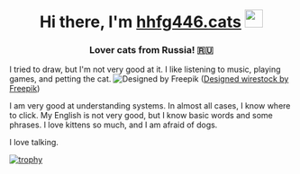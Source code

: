 <h1 align="center">Hi there, I'm <a href="https://spacehey.com/neweraissoon" target="_blank">hhfg446.cats</a> 
<img src="https://github.com/blackcater/blackcater/raw/main/images/Hi.gif" height="32"/></h1>
<h3 align="center">Lover cats from Russia! 🇷🇺</h3>

I tried to draw, but I'm not very good at it. I like listening to music, playing games, and petting the cat.  ![Designed by Freepik](https://github.com/hhfg446-cats/hhfg446-cats/assets/171927204/f759512f-9d16-417f-960b-41c941ca26b7)
(<a href="https://ru.freepik.com/free-photo/closeup-shot-beautiful-ginger-domestic-kitten-sitting-white-surface_14195938.htm#query=k%D0%BE%D1%82&position=5&from_view=keyword&track=ais_user&uuid=8b0c43bc-709e-45ee-8845-de2157ae563a">Designed wirestock by Freepik</a>)


I am very good at understanding systems. In almost all cases, I know where to click. My English is not very good, but I know basic words and some phrases. I love kittens so much, and I am afraid of dogs.

I love talking.


[![trophy](https://github-profile-trophy.vercel.app/?username=hhfg446-cats)](https://github.com/hhfg446-cats/github-profile-trophy)
